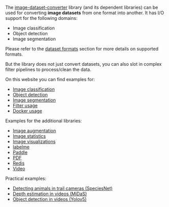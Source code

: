 The [image-dataset-converter](https://github.com/waikato-datamining/image-dataset-converter) 
library (and its dependent libraries) can be used for converting **image datasets** from one format 
into another. It has I/O support for the following domains:

* Image classification
* Object detection
* Image segmentation

Please refer to the [dataset formats](https://github.com/waikato-datamining/image-dataset-converter?tab=readme-ov-file#dataset-formats)
section for more details on supported formats.

But the library does not just convert datasets, you can also slot in complex filter pipelines to 
process/clean the data.

On this website you can find examples for:

* [Image classification](image_classification.md)
* [Object detection](object_detection.md)
* [Image segmentation](image_segmentation.md)
* [Filter usage](filters.md)
* [Docker usage](docker.md)

Examples for the additional libraries:

* [Image augmentation](imgaug.md)
* [Image statistics](imgstats.md)
* [Image visualizations](imgvis.md)
* [labelme](labelme.md)
* [Paddle](paddle.md)
* [PDF](pdf.md)
* [Redis](redis.md)
* [Video](video.md)

Practical examples:

* [Detecting animals in trail cameras (SpeciesNet)](speciesnet.md)
* [Depth estimation in videos (MiDaS)](depth_estimation_in_videos.md)
* [Object detection in videos (Yolov5)](object_detection_in_videos.md)
